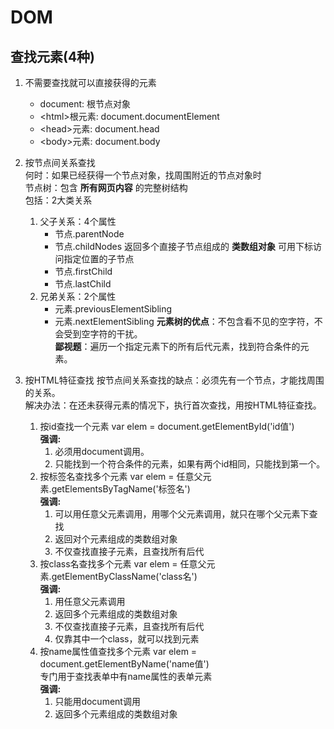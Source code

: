 # DOM

## 查找元素(4种)

1. 不需要查找就可以直接获得的元素
   - document:    根节点对象
   - \<html>根元素:    document.documentElement
   - \<head>元素:    document.head
   - \<body>元素:    document.body
1. 按节点间关系查找  
何时：如果已经获得一个节点对象，找周围附近的节点对象时  
节点树：包含 __所有网页内容__ 的完整树结构  
包括：2大类关系
   1. 父子关系：4个属性
      - 节点.parentNode
      - 节点.childNodes
返回多个直接子节点组成的 __类数组对象__ 可用下标访问指定位置的子节点  
      - 节点.firstChild
      - 节点.lastChild
   1. 兄弟关系：2个属性
      - 元素.previousElementSibling
      - 元素.nextElementSibling
__元素树的优点__：不包含看不见的空字符，不会受到空字符的干扰。  
__鄙视题__：遍历一个指定元素下的所有后代元素，找到符合条件的元素。

1. 按HTML特征查找
按节点间关系查找的缺点：必须先有一个节点，才能找周围的关系。  
解决办法：在还未获得元素的情况下，执行首次查找，用按HTML特征查找。  
   1. 按id查找一个元素
var elem = document.getElementById('id值')  
__强调:__  
      1. 必须用document调用。
      2. 只能找到一个符合条件的元素，如果有两个id相同，只能找到第一个。
   1. 按标签名查找多个元素
var elem = 任意父元素.getElementsByTagName('标签名')  
__强调:__
      1. 可以用任意父元素调用，用哪个父元素调用，就只在哪个父元素下查找
      2. 返回对个元素组成的类数组对象
      3. 不仅查找直接子元素，且查找所有后代
   1. 按class名查找多个元素
var elem = 任意父元素.getElementByClassName('class名')  
__强调:__
      1. 用任意父元素调用
      2. 返回多个元素组成的类数组对象
      3. 不仅查找直接子元素，且查找所有后代
      4. 仅靠其中一个class，就可以找到元素
   1. 按name属性值查找多个元素
var elem = document.getElementByName('name值')  
专门用于查找表单中有name属性的表单元素  
__强调:__
      1. 只能用document调用
      2. 返回多个元素组成的类数组对象
